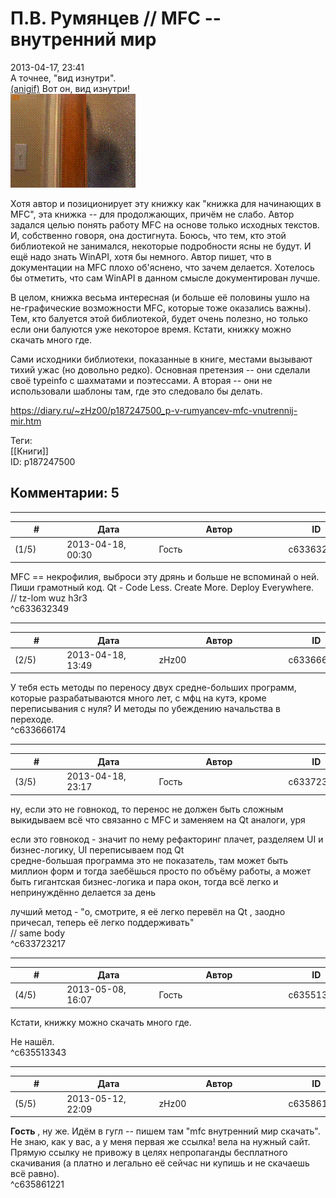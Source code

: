 П.В. Румянцев // MFC -- внутренний мир
======================================

  
2013-04-17, 23:41  
 А точнее, "вид изнутри".   
   [(anigif)](https://zHz00.diary.ru/p187247500.htm?index=1#linkmore187247500m1)    Вот он, вид изнутри!   
 ![](pics/a64079863cfe.gif)      
   
 Хотя автор и позиционирует эту книжку как "книжка для начинающих в MFC", эта книжка -- для продолжающих, причём не слабо. Автор задался целью понять работу MFC на основе только исходных текстов. И, собственно говоря, она достигнута. Боюсь, что тем, кто этой библиотекой не занимался, некоторые подробности ясны не будут. И ещё надо знать WinAPI, хотя бы немного. Автор пишет, что в документации на MFC плохо об'яснено, что зачем делается. Хотелось бы отметить, что сам WinAPI в данном смысле документирован лучше.   
   
 В целом, книжка весьма интересная (и больше её половины ушло на не-графические возможности MFC, которые тоже оказались важны). Тем, кто балуется этой библиотекой, будет очень полезно, но только если они балуются уже некоторое время. Кстати, книжку можно скачать много где.   
   
 Сами исходники библиотеки, показанные в книге, местами вызывают тихий ужас (но довольно редко). Основная претензия -- они сделали своё typeinfo с шахматами и поэтессами. А вторая -- они не использовали шаблоны там, где это следовало бы делать.   
  
<https://diary.ru/~zHz00/p187247500_p-v-rumyancev-mfc-vnutrennij-mir.htm>  
  
Теги:  
[[Книги]]  
ID: p187247500  


Комментарии: 5
--------------

  


---



|         #         |              Дата              |                     Автор                     |           ID           |
| --- | --- | --- | --- |
| (1/5) | 2013-04-18, 00:30 | Гость | c633632349 |

  
 MFC == некрофилия, выброси эту дрянь и больше не вспоминай о ней.   
 Пиши грамотный код. Qt - Code Less. Create More. Deploy Everywhere.   
 // tz-lom wuz h3r3   
 ^c633632349

---



|         #         |              Дата              |                     Автор                     |           ID           |
| --- | --- | --- | --- |
| (2/5) | 2013-04-18, 13:49 | zHz00 | c633666174 |

  
 У тебя есть методы по переносу двух средне-больших программ, которые разрабатываются много лет, с мфц на кутэ, кроме переписывания с нуля? И методы по убеждению начальства в переходе.   
 ^c633666174

---



|         #         |              Дата              |                     Автор                     |           ID           |
| --- | --- | --- | --- |
| (3/5) | 2013-04-18, 23:17 | Гость | c633723217 |

  
 ну, если это не говнокод, то перенос не должен быть сложным   
 выкидываем всё что связанно с MFC и заменяем на Qt аналоги, уря   
   
 если это говнокод - значит по нему рефакторинг плачет, разделяем UI и бизнес-логику, UI переписываем под Qt   
 средне-большая программа это не показатель, там может быть миллион форм и тогда заебёшься просто по объёму работы, а может быть гигантская бизнес-логика и пара окон, тогда всё легко и непринуждённо делается за день   
   
 лучший метод - "о, смотрите, я её легко перевёл на Qt , заодно причесал, теперь её легко поддерживать"   
 // same body   
 ^c633723217

---



|         #         |              Дата              |                     Автор                     |           ID           |
| --- | --- | --- | --- |
| (4/5) | 2013-05-08, 16:07 | Гость | c635513343 |

  
  Кстати, книжку можно скачать много где.    
   
 Не нашёл.   
 ^c635513343

---



|         #         |              Дата              |                     Автор                     |           ID           |
| --- | --- | --- | --- |
| (5/5) | 2013-05-12, 22:09 | zHz00 | c635861221 |

  
  **Гость**  , ну же. Идём в гугл -- пишем там "mfc внутренний мир скачать".   
 Не знаю, как у вас, а у меня первая же ссылка! вела на нужный сайт. Прямую ссылку не привожу в целях непропаганды бесплатного скачивания (а платно и легально её сейчас ни купишь и не скачаешь всё равно).   
 ^c635861221